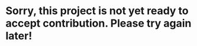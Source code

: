 
# Sorry, this project is not yet ready to accept contribution. Please try again later!

<!-- # Contributing to Websmith

Thank you for considering contributing to Websmith! I appreciate your support and I'm excited to collaborate with you.

## How to Contribute

1. **Fork the Repository**

   Fork the repository to your own GitHub account by clicking the "Fork" button at the top right of the repository page.

2. **Clone the Repository**

   Clone your forked repository to your local machine:
   ```sh
   git clone https://github.com/yourusername/Websmith.git
   cd Websmith
   ```

3. **Create a Branch**

   Create a new branch for your feature or bug fix:
   ```sh
   git checkout -b feature/your-feature-name
   ```

4. **Make Changes**

   Make your changes to the codebase. Ensure that your code follows the project's coding standards and guidelines.

5. **Commit Changes**

   Commit your changes with a descriptive commit message:
   ```sh
   git add .
   git commit -m "Description of your changes"
   ```

6. **Push Changes**

   Push your changes to your forked repository:
   ```sh
   git push origin feature/your-feature-name
   ```

7. **Create a Pull Request**

   Open a pull request from your forked repository's branch to the main branch of the original repository. Provide a clear and descriptive title and description for your pull request.

## Code of Conduct

Please note that this project is governed by a [Code of Conduct](CODE_OF_CONDUCT.md). By participating, you are expected to adhere to this code.

## Reporting Issues

If you encounter any issues or have suggestions for improvements, please open an issue on the GitHub repository. Provide as much detail as possible to help us understand and resolve the issue.

## Feature Requests

We welcome feature requests! If you have an idea for a new feature, please open an issue with a detailed description of the proposed feature and its use case.

## Coding Standards

To maintain consistency in the codebase, please adhere to the following coding standards:
- Follow the project's existing code style and conventions.
- Write clear and concise commit messages.
- Include comments in your code where necessary for better understanding.
- Ensure your code is well-tested before submitting a pull request.

## Acknowledgments

Thank you for your contributions! Your support helps make Websmith a better project.

---

Happy coding! -->
